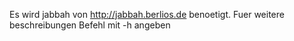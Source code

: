 Es wird jabbah von http://jabbah.berlios.de benoetigt.
Fuer weitere beschreibungen Befehl mit -h angeben
